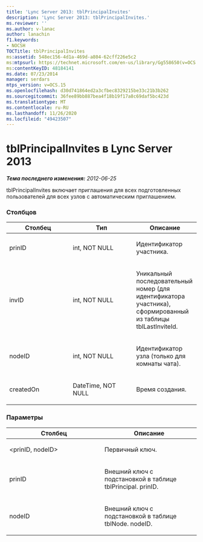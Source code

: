 ```yaml
---
title: 'Lync Server 2013: tblPrincipalInvites'
description: 'Lync Server 2013: tblPrincipalInvites.'
ms.reviewer: ''
ms.author: v-lanac
author: lanachin
f1.keywords:
- NOCSH
TOCTitle: tblPrincipalInvites
ms:assetid: 548ec156-4d1a-469d-a804-62cff226e5c2
ms:mtpsurl: https://technet.microsoft.com/en-us/library/Gg558650(v=OCS.15)
ms:contentKeyID: 48184141
ms.date: 07/23/2014
manager: serdars
mtps_version: v=OCS.15
ms.openlocfilehash: d30d741864ed2a3cfbec8329215be33c21b3b262
ms.sourcegitcommit: 36fee89bb887bea4f18b19f17a8c69daf5bc423d
ms.translationtype: MT
ms.contentlocale: ru-RU
ms.lasthandoff: 11/26/2020
ms.locfileid: "49423507"
---
```

# <a name="tblprincipalinvites-in-lync-server-2013"></a>tblPrincipalInvites в Lync Server 2013

<div data-xmlns="http://www.w3.org/1999/xhtml">

<div class="topic" data-xmlns="http://www.w3.org/1999/xhtml" data-msxsl="urn:schemas-microsoft-com:xslt" data-cs="https://msdn.microsoft.com/">

<div data-asp="https://msdn2.microsoft.com/asp">



</div>

<div id="mainSection">

<div id="mainBody">

<span> </span>

_**Тема последнего изменения:** 2012-06-25_

tblPrincipalInvites включает приглашения для всех подготовленных пользователей для всех узлов с автоматическим приглашением.

### <a name="columns"></a>Столбцов

<table>
<colgroup>
<col style="width: 33%" />
<col style="width: 33%" />
<col style="width: 33%" />
</colgroup>
<thead>
<tr class="header">
<th>Столбец</th>
<th>Тип</th>
<th>Описание</th>
</tr>
</thead>
<tbody>
<tr class="odd">
<td><p>prinID</p></td>
<td><p>int, NOT NULL</p></td>
<td><p>Идентификатор участника.</p></td>
</tr>
<tr class="even">
<td><p>invID</p></td>
<td><p>int, NOT NULL</p></td>
<td><p>Уникальный последовательный номер (для идентификатора участника), сформированный из таблицы tblLastInviteId.</p></td>
</tr>
<tr class="odd">
<td><p>nodeID</p></td>
<td><p>int, NOT NULL</p></td>
<td><p>Идентификатор узла (только для комнаты чата).</p></td>
</tr>
<tr class="even">
<td><p>createdOn</p></td>
<td><p>DateTime, NOT NULL</p></td>
<td><p>Время создания.</p></td>
</tr>
</tbody>
</table>


### <a name="keys"></a>Параметры

<table>
<colgroup>
<col style="width: 50%" />
<col style="width: 50%" />
</colgroup>
<thead>
<tr class="header">
<th>Столбец</th>
<th>Описание</th>
</tr>
</thead>
<tbody>
<tr class="odd">
<td><p>&lt;prinID, nodeID&gt;</p></td>
<td><p>Первичный ключ.</p></td>
</tr>
<tr class="even">
<td><p>prinID</p></td>
<td><p>Внешний ключ с подстановкой в таблице tblPrincipal. prinID.</p></td>
</tr>
<tr class="odd">
<td><p>nodeID</p></td>
<td><p>Внешний ключ с подстановкой в таблице tblNode. nodeID.</p></td>
</tr>
</tbody>
</table>


</div>

<span> </span>

</div>

</div>

</div>


